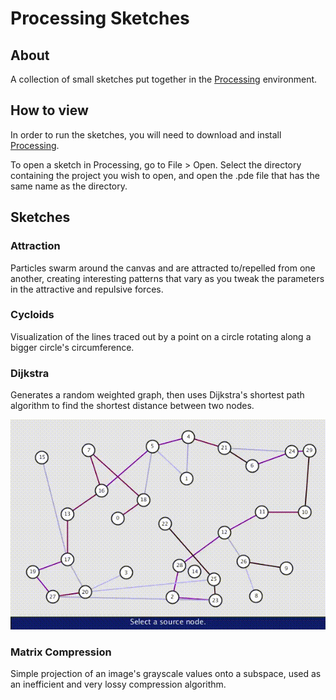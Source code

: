 # Processing Sketches

## About

A collection of small sketches put together in the [Processing](http://www.processing.org) environment.

## How to view

In order to run the sketches, you will need to download and install [Processing](http://www.processing.org).

To open a sketch in Processing, go to File > Open. Select the directory containing the project you wish to open, and open the .pde file that has the same name as the directory.

## Sketches

### Attraction

Particles swarm around the canvas and are attracted to/repelled from one another, creating interesting patterns that vary as you tweak the parameters in the attractive and repulsive forces.

### Cycloids

Visualization of the lines traced out by a point on a circle rotating along a bigger circle's circumference.

### Dijkstra

Generates a random weighted graph, then uses Dijkstra's shortest path algorithm to find the shortest distance between two nodes.

![Dijkstra](./dijkstra/dijkstra.gif "Logo Title Text 1")

### Matrix Compression

Simple projection of an image's grayscale values onto a subspace, used as an inefficient and very lossy compression algorithm.